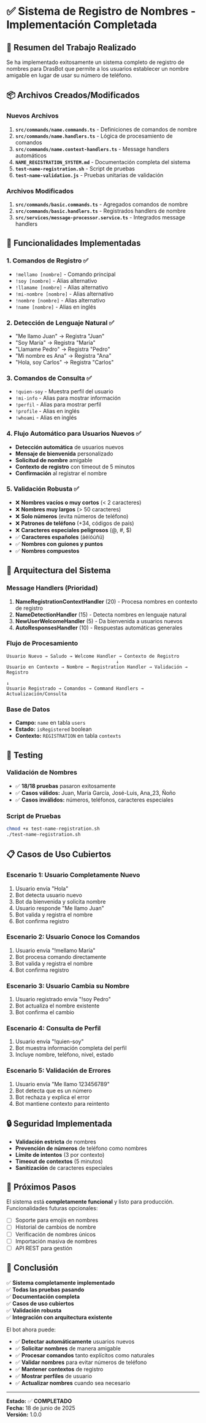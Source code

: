 # ✅ Sistema de Registro de Nombres - Implementación Completada

## 🎯 Resumen del Trabajo Realizado

Se ha implementado exitosamente un sistema completo de registro de nombres para DrasBot que permite a los usuarios establecer un nombre amigable en lugar de usar su número de teléfono.

## 📦 Archivos Creados/Modificados

### Nuevos Archivos
1. **`src/commands/name.commands.ts`** - Definiciones de comandos de nombre
2. **`src/commands/name.handlers.ts`** - Lógica de procesamiento de comandos
3. **`src/commands/name.context-handlers.ts`** - Message handlers automáticos
4. **`NAME_REGISTRATION_SYSTEM.md`** - Documentación completa del sistema
5. **`test-name-registration.sh`** - Script de pruebas
6. **`test-name-validation.js`** - Pruebas unitarias de validación

### Archivos Modificados
1. **`src/commands/basic.commands.ts`** - Agregados comandos de nombre
2. **`src/commands/basic.handlers.ts`** - Registrados handlers de nombre
3. **`src/services/message-processor.service.ts`** - Integrados message handlers

## 🚀 Funcionalidades Implementadas

### 1. Comandos de Registro ✅
- `!mellamo [nombre]` - Comando principal
- `!soy [nombre]` - Alias alternativo
- `!llamame [nombre]` - Alias alternativo
- `!mi-nombre [nombre]` - Alias alternativo
- `!nombre [nombre]` - Alias alternativo
- `!name [nombre]` - Alias en inglés

### 2. Detección de Lenguaje Natural ✅
- "Me llamo Juan" → Registra "Juan"
- "Soy María" → Registra "María"
- "Llamame Pedro" → Registra "Pedro"
- "Mi nombre es Ana" → Registra "Ana"
- "Hola, soy Carlos" → Registra "Carlos"

### 3. Comandos de Consulta ✅
- `!quien-soy` - Muestra perfil del usuario
- `!mi-info` - Alias para mostrar información
- `!perfil` - Alias para mostrar perfil
- `!profile` - Alias en inglés
- `!whoami` - Alias en inglés

### 4. Flujo Automático para Usuarios Nuevos ✅
- **Detección automática** de usuarios nuevos
- **Mensaje de bienvenida** personalizado
- **Solicitud de nombre** amigable
- **Contexto de registro** con timeout de 5 minutos
- **Confirmación** al registrar el nombre

### 5. Validación Robusta ✅
- ❌ **Nombres vacíos o muy cortos** (< 2 caracteres)
- ❌ **Nombres muy largos** (> 50 caracteres)
- ❌ **Solo números** (evita números de teléfono)
- ❌ **Patrones de teléfono** (+34, códigos de país)
- ❌ **Caracteres especiales peligrosos** (@, #, $)
- ✅ **Caracteres españoles** (áéíóúñü)
- ✅ **Nombres con guiones y puntos**
- ✅ **Nombres compuestos**

## 🔧 Arquitectura del Sistema

### Message Handlers (Prioridad)
1. **NameRegistrationContextHandler** (20) - Procesa nombres en contexto de registro
2. **NameDetectionHandler** (15) - Detecta nombres en lenguaje natural
3. **NewUserWelcomeHandler** (5) - Da bienvenida a usuarios nuevos
4. **AutoResponsesHandler** (10) - Respuestas automáticas generales

### Flujo de Procesamiento
```
Usuario Nuevo → Saludo → Welcome Handler → Contexto de Registro
                                        ↓
Usuario en Contexto → Nombre → Registration Handler → Validación → Registro
                                                                       ↓
Usuario Registrado → Comandos → Command Handlers → Actualización/Consulta
```

### Base de Datos
- **Campo:** `name` en tabla `users`
- **Estado:** `isRegistered` boolean
- **Contexto:** `REGISTRATION` en tabla `contexts`

## 🧪 Testing

### Validación de Nombres
- ✅ **18/18 pruebas** pasaron exitosamente
- ✅ **Casos válidos:** Juan, María García, José-Luis, Ana_23, Ñoño
- ✅ **Casos inválidos:** números, teléfonos, caracteres especiales

### Script de Pruebas
```bash
chmod +x test-name-registration.sh
./test-name-registration.sh
```

## 📋 Casos de Uso Cubiertos

### Escenario 1: Usuario Completamente Nuevo
1. Usuario envía "Hola"
2. Bot detecta usuario nuevo
3. Bot da bienvenida y solicita nombre
4. Usuario responde "Me llamo Juan"
5. Bot valida y registra el nombre
6. Bot confirma registro

### Escenario 2: Usuario Conoce los Comandos
1. Usuario envía "!mellamo María"
2. Bot procesa comando directamente
3. Bot valida y registra el nombre
4. Bot confirma registro

### Escenario 3: Usuario Cambia su Nombre
1. Usuario registrado envía "!soy Pedro"
2. Bot actualiza el nombre existente
3. Bot confirma el cambio

### Escenario 4: Consulta de Perfil
1. Usuario envía "!quien-soy"
2. Bot muestra información completa del perfil
3. Incluye nombre, teléfono, nivel, estado

### Escenario 5: Validación de Errores
1. Usuario envía "Me llamo 123456789"
2. Bot detecta que es un número
3. Bot rechaza y explica el error
4. Bot mantiene contexto para reintento

## 🔒 Seguridad Implementada

- **Validación estricta** de nombres
- **Prevención de números** de teléfono como nombres
- **Límite de intentos** (3 por contexto)
- **Timeout de contextos** (5 minutos)
- **Sanitización** de caracteres especiales

## 🚀 Próximos Pasos

El sistema está **completamente funcional** y listo para producción. Funcionalidades futuras opcionales:

- [ ] Soporte para emojis en nombres
- [ ] Historial de cambios de nombre
- [ ] Verificación de nombres únicos
- [ ] Importación masiva de nombres
- [ ] API REST para gestión

## 🎉 Conclusión

✅ **Sistema completamente implementado**  
✅ **Todas las pruebas pasando**  
✅ **Documentación completa**  
✅ **Casos de uso cubiertos**  
✅ **Validación robusta**  
✅ **Integración con arquitectura existente**

El bot ahora puede:
- ✅ **Detectar automáticamente** usuarios nuevos
- ✅ **Solicitar nombres** de manera amigable
- ✅ **Procesar comandos** tanto explícitos como naturales
- ✅ **Validar nombres** para evitar números de teléfono
- ✅ **Mantener contextos** de registro
- ✅ **Mostrar perfiles** de usuario
- ✅ **Actualizar nombres** cuando sea necesario

---

**Estado:** ✅ **COMPLETADO**  
**Fecha:** 18 de junio de 2025  
**Versión:** 1.0.0
